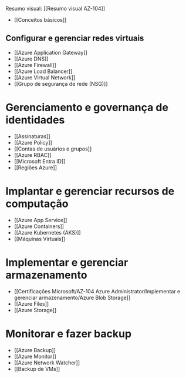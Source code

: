 Resumo visual: [[Resumo visual AZ-104]]

- [[Conceitos básicos]]
## Configurar e gerenciar redes virtuais

- [[Azure Application Gateway]]
- [[Azure DNS]]
- [[Azure Firewall]]
- [[Azure Load Balancer]]
- [[Azure Virtual Network]]
- [[Grupo de segurança de rede (NSG)]]

# Gerenciamento e governança de identidades

- [[Assinaturas]]
- [[Azure Policy]]
- [[Contas de usuários e grupos]]
- [[Azure RBAC]]
- [[Microsoft Entra ID]]
- [[Regiões Azure]]

# Implantar e gerenciar recursos de computação

- [[Azure App Service]]
- [[Azure Containers]]
- [[Azure Kubernetes (AKS)]]
- [[Máquinas Virtuais]]

# Implementar e gerenciar armazenamento

- [[Certificações Microsoft/AZ-104 Azure Administrator/Implementar e gerenciar armazenamento/Azure Blob Storage]]
- [[Azure Files]]
- [[Azure Storage]]

# Monitorar e fazer backup

- [[Azure Backup]]
- [[Azure Monitor]]
- [[Azure Network Watcher]]
- [[Backup de VMs]]
